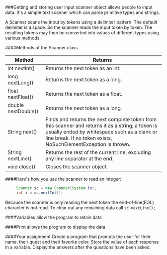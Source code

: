 ###Getting and storing user input
scanner object allows people to input data. It's a simple text scanner which can parse primitive types and strings. 

A Scanner scans the input by tokens using a delimiter pattern. The default delimiter is a space. So the scanner reads the input token by token. The resulting tokens may then be converted into values of different types using various methods.

####Methods of the Scanner class

|Method|Returns|
|-|-|
|int nextInt()|Returns the next token as an int. |
|long nextLong()|Returns the next token as a long.|
|float nextFloat()|Returns the next token as a float.| 
|double nextDouble()|Returns the next token as a long.| 
|String next()|Finds and returns the next complete token from this scanner and returns it as a string; a token is usually ended by whitespace such as a blank or line break. If no token exists, NoSuchElementException is thrown.|
|String nextLine()|Returns the rest of the current line, excluding any line separator at the end.|
|void close()|Closes the scanner object.

####Here's how you use the scanner to read an integer:

```java
     Scanner sc = new Scanner(System.in);
     int i = sc.nextInt();
```
Because the scanner is only reading the next token the end-of-line(EOL) character is not read. To clear out any remaining data call ```sc.nextLine();```

####Variables allow the program to retain data


####Print allows the program to display the data


####Your assignment
Create a program that prompts the user for their name, their quest and their favorite color. Store the value of each response in a variable. Display the answers after the questions have been asked.

